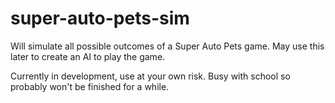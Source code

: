 # super-auto-pets-sim
Will simulate all possible outcomes of a Super Auto Pets game. May use this later to create an AI to play the game.

Currently in development, use at your own risk. Busy with school so probably won't be finished for a while.
